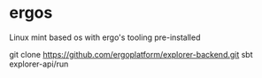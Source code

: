 # ergos
Linux mint based os with ergo's tooling pre-installed

git clone https://github.com/ergoplatform/explorer-backend.git
sbt explorer-api/run
